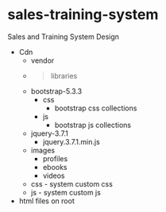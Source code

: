 # sales-training-system
Sales and Training System Design

- Cdn
  -  vendor
    - > libraries
    - bootstrap-5.3.3
      - css
        - bootstrap css collections
      - js
        - bootstrap js collections
    - jquery-3.7.1
      - jquery.3.7.1.min.js
  - images
    - profiles
    - ebooks
    - videos
  - css - system custom css
  - js - system custom js
- html files on root
